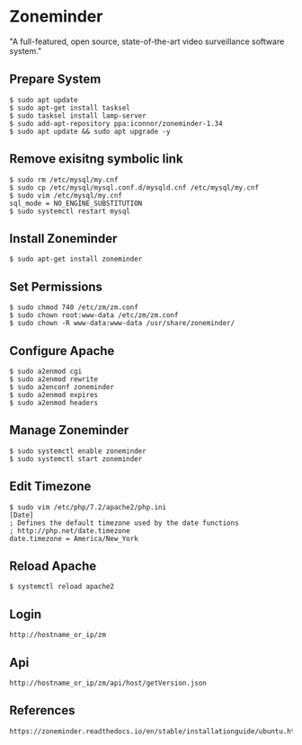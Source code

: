 Zoneminder
==========

"A full-featured, open source, state-of-the-art video surveillance software system."


Prepare System
---------------

    $ sudo apt update
    $ sudo apt-get install tasksel
    $ sudo tasksel install lamp-server
    $ sudo add-apt-repository ppa:iconnor/zoneminder-1.34
    $ sudo apt update && sudo apt upgrade -y

Remove exisitng symbolic link
------------------------------

    $ sudo rm /etc/mysql/my.cnf 
    $ sudo cp /etc/mysql/mysql.conf.d/mysqld.cnf /etc/mysql/my.cnf
    $ sudo vim /etc/mysql/my.cnf
    sql_mode = NO_ENGINE_SUBSTITUTION
    $ sudo systemctl restart mysql

Install Zoneminder
------------------

    $ sudo apt-get install zoneminder

Set Permissions
---------------

    $ sudo chmod 740 /etc/zm/zm.conf 
    $ sudo chown root:www-data /etc/zm/zm.conf 
    $ sudo chown -R www-data:www-data /usr/share/zoneminder/

Configure Apache 
----------------

    $ sudo a2enmod cgi
    $ sudo a2enmod rewrite
    $ sudo a2enconf zoneminder
    $ sudo a2enmod expires
    $ sudo a2enmod headers

Manage Zoneminder
-------------------------

    $ sudo systemctl enable zoneminder
    $ sudo systemctl start zoneminder

Edit Timezone
--------------

    $ sudo vim /etc/php/7.2/apache2/php.ini
    [Date]
    ; Defines the default timezone used by the date functions
    ; http://php.net/date.timezone
    date.timezone = America/New_York

Reload Apache
-------------

    $ systemctl reload apache2

Login
-----

    http://hostname_or_ip/zm

Api 
---

    http://hostname_or_ip/zm/api/host/getVersion.json

References
----------

    https://zoneminder.readthedocs.io/en/stable/installationguide/ubuntu.html
